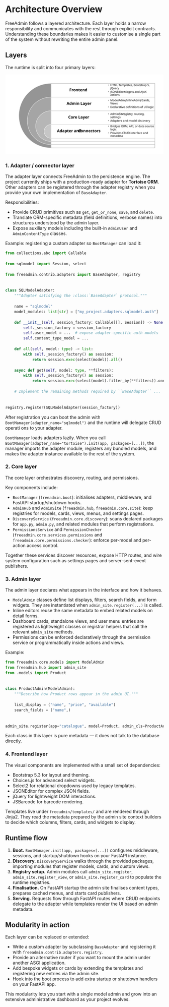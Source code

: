 # Architecture Overview

FreeAdmin follows a layered architecture. Each layer holds a narrow responsibility and communicates with the rest through explicit contracts. Understanding these boundaries makes it easier to customise a single part of the system without rewriting the entire admin panel.


## Layers

The runtime is split into four primary layers:

![dıagramm](images/img-1.svg)

### 1. Adapter / connector layer

The adapter layer connects FreeAdmin to the persistence engine. The project currently ships with a production-ready adapter for **Tortoise ORM**. Other adapters can be registered through the adapter registry when you provide your own implementation of `BaseAdapter`.

Responsibilities:

* Provide CRUD primitives such as `get`, `get_or_none`, `save`, and `delete`.
* Translate ORM-specific metadata (field definitions, verbose names) into structures understood by the admin layer.
* Expose auxiliary models including the built-in `AdminUser` and `AdminContentType` classes.

Example: registering a custom adapter so `BootManager` can load it:

```python
from collections.abc import Callable

from sqlmodel import Session, select

from freeadmin.contrib.adapters import BaseAdapter, registry


class SQLModelAdapter:
    """Adapter satisfying the :class:`BaseAdapter` protocol."""

    name = "sqlmodel"
    model_modules: list[str] = ["my_project.adapters.sqlmodel.auth"]

    def __init__(self, session_factory: Callable[[], Session]) -> None:
        self._session_factory = session_factory
        self.user_model = ...  # expose adapter-specific auth models
        self.content_type_model = ...

    def all(self, model: type) -> list:
        with self._session_factory() as session:
            return session.exec(select(model)).all()

    async def get(self, model: type, **filters):
        with self._session_factory() as session:
            return session.exec(select(model).filter_by(**filters)).one()

    # Implement the remaining methods required by ``BaseAdapter`` ...


registry.register(SQLModelAdapter(session_factory))
```

After registration you can boot the admin with `BootManager(adapter_name="sqlmodel")` and the runtime will delegate CRUD operati
ons to your adapter.

`BootManager` loads adapters lazily. When you call `BootManager(adapter_name="tortoise").init(app, packages=[...])`, the manager imports the adapter module, registers any bundled models, and makes the adapter instance available to the rest of the system.


### 2. Core layer

The core layer orchestrates discovery, routing, and permissions.

Key components include:

* `BootManager` (`freeadmin.boot`): initialises adapters, middleware, and FastAPI startup/shutdown hooks.
* `AdminHub` and `AdminSite` (`freeadmin.hub`, `freeadmin.core.site`): keep registries for models, cards, views, menus, and settings pages.
* `DiscoveryService` (`freeadmin.core.discovery`): scans declared packages for `app.py`, `admin.py`, and related modules that perform registrations.
* `PermissionsService` and `PermissionChecker` (`freeadmin.core.services.permissions` and `freeadmin.core.permissions.checker`): enforce per-model and per-action access control.

Together these services discover resources, expose HTTP routes, and wire system configuration such as settings pages and server-sent-event publishers.


### 3. Admin layer

The admin layer declares what appears in the interface and how it behaves.

* `ModelAdmin` classes define list displays, filters, search fields, and form widgets. They are instantiated when `admin_site.register(...)` is called.
* Inline editors reuse the same metadata to embed related models on detail forms.
* Dashboard cards, standalone views, and user menu entries are registered as lightweight classes or registrar helpers that call the relevant `admin_site` methods.
* Permissions can be enforced declaratively through the permission service or programmatically inside actions and views.

Example:

```python
from freeadmin.core.models import ModelAdmin
from freeadmin.hub import admin_site
from .models import Product


class ProductAdmin(ModelAdmin):
    """Describe how Product rows appear in the admin UI."""

    list_display = ("name", "price", "available")
    search_fields = ("name",)


admin_site.register(app="catalogue", model=Product, admin_cls=ProductAdmin)
```

Each class in this layer is pure metadata — it does not talk to the database directly.


### 4. Frontend layer

The visual components are implemented with a small set of dependencies:

* Bootstrap 5.3 for layout and theming.
* Choices.js for advanced select widgets.
* Select2 for relational dropdowns used by legacy templates.
* JSONEditor for complex JSON fields.
* jQuery for lightweight DOM interactions.
* JSBarcode for barcode rendering.

Templates live under `freeadmin/templates/` and are rendered through Jinja2. They read the metadata prepared by the admin site context builders to decide which columns, filters, cards, and widgets to display.


## Runtime flow

1. **Boot.** `BootManager.init(app, packages=[...])` configures middleware, sessions, and startup/shutdown hooks on your FastAPI instance.
2. **Discovery.** `DiscoveryService` walks through the provided packages, importing modules that register models, cards, and custom views.
3. **Registry setup.** Admin modules call `admin_site.register`, `admin_site.register_view`, or `admin_site.register_card` to populate the runtime registries.
4. **Finalisation.** On FastAPI startup the admin site finalises content types, prepares cached menus, and starts card publishers.
5. **Serving.** Requests flow through FastAPI routes where CRUD endpoints delegate to the adapter while templates render the UI based on admin metadata.


## Modularity in action

Each layer can be replaced or extended:

* Write a custom adapter by subclassing `BaseAdapter` and registering it with `freeadmin.contrib.adapters.registry`.
* Provide an alternative router if you want to mount the admin under another ASGI application.
* Add bespoke widgets or cards by extending the templates and registering new entries via the admin site.
* Hook into the boot process to add extra startup or shutdown handlers on your FastAPI app.

This modularity lets you start with a single model admin and grow into an extensive administrative dashboard as your project evolves.
